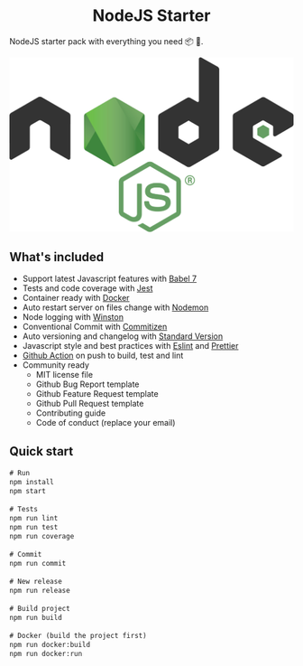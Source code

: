 <h1 style="text-align:center;">NodeJS Starter</h1>

NodeJS starter pack with everything you need 📦 🚀.

![NodeJS](nodejs.png)

## What's included

* Support latest Javascript features with [Babel 7](https://babeljs.io)
* Tests and code coverage with [Jest](https://jestjs.io)
* Container ready with [Docker](https://www.docker.com)
* Auto restart server on files change with [Nodemon](https://nodemon.io)
* Node logging with [Winston](https://github.com/winstonjs/winston)
* Conventional Commit with [Commitizen](https://github.com/commitizen/cz-cli)
* Auto versioning and changelog with [Standard Version](https://github.com/conventional-changelog/standard-version)
* Javascript style and best practices with [Eslint](https://eslint.org) and [Prettier](https://prettier.io)
* [Github Action](https://github.com/features/actions) on push to build, test and lint
* Community ready
  * MIT license file
  * Github Bug Report template
  * Github Feature Request template
  * Github Pull Request template
  * Contributing guide
  * Code of conduct (replace your email)

## Quick start

```
# Run
npm install
npm start

# Tests
npm run lint
npm run test
npm run coverage

# Commit
npm run commit

# New release
npm run release

# Build project
npm run build

# Docker (build the project first)
npm run docker:build
npm run docker:run
```
